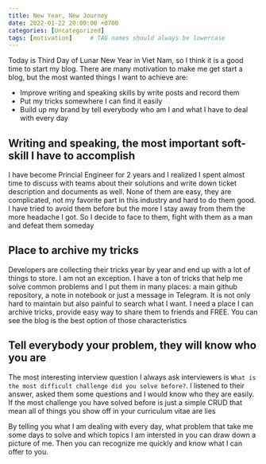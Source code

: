 ```yaml
---
title: New Year, New Journey
date: 2022-01-22 20:00:00 +0700
categories: [Uncategorized]
tags: [motivation]     # TAG names should always be lowercase
---
```


Today is Third Day of Lunar New Year in Viet Nam, so I think it is a good time to start my blog. There are many motivation to make me get start a blog, but the most wanted things I want to achieve are:

- Improve writing and speaking skills by write posts and record them
- Put my tricks somewhere I can find it easily
- Build up my brand by tell everybody who am I and what I have to deal with every day

## Writing and speaking, the most important soft-skill I have to accomplish

I have become Princial Engineer for 2 years and I realized I spent almost time to discuss with teams about their solutions and write down ticket description and documents as well. None of them are easy, they are complicated, not my favorite part in this industry and hard to do them good. I have tried to avoid them before but the more I stay away from them the more headache I got. So I decide to face to them, fight with them as a man and defeat them someday

## Place to archive my tricks

Developers are collecting their tricks year by year and end up with a lot of things to store. I am not an exception. I have a ton of tricks that help me solve common problems and I put them in many places: a main github repository, a note in notebook or just a message in Telegram. It is not only hard to maintain but also painful to search what I want. I need a place I can archive tricks, provide easy way to share them to friends and FREE. You can see the blog is the best option of those characteristics

## Tell everybody your problem, they will know who you are

The most interesting interview question I always ask interviewers is `What is the most difficult challenge did you solve before?`. I listened to their answer, asked them some questions and I would know who they are easily. If the most challenge you have solved before is just a simple CRUD that mean all of things you show off in your curriculum vitae are lies

By telling you what I am dealing with every day, what problem that take me some days to solve and which topics I am intersted in you can draw down a picture of me. Then you can recognize me quickly and know what I can offer to you.